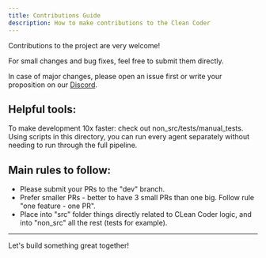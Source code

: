 ```yaml
---
title: Contributions Guide
description: How to make contributions to the Clean Coder
---
```


Contributions to the project are very welcome!

For small changes and bug fixes, feel free to submit them directly.

In case of major changes, please open an issue first or write your proposition on our [Discord](https://discord.gg/8gat7Pv7QJ).

## Helpful tools:

To make development 10x faster: check out non_src/tests/manual_tests. Using scripts in this directory, you can run every agent separately without needing to run through the full pipeline. 

## Main rules to follow:

- Please submit your PRs to the "dev" branch.
- Prefer smaller PRs - better to have 3 small PRs than one big. Follow rule "one feature - one PR".
- Place into "src" folder things directly related to CLean Coder logic, and into "non_src" all the rest (tests for example).

---
Let's build something great together!
